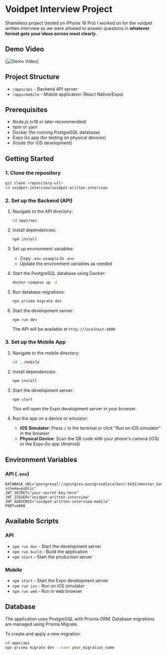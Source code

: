 # Voidpet Interview Project

Shameless project (tested on iPhone 16 Pro) I worked on for the voidpet written interview as we were allowed to answer questions in **whatever format gets your ideas across most clearly.**

## Demo Video

[![Demo Video](https://drive.google.com/file/d/1rE2CxPSTsYJvkFB20xtkkruM0xomCPiy/view?usp=sharing)]

## Project Structure

- `/apps/api` - Backend API server
- `/apps/mobile` - Mobile application (React Native/Expo)

## Prerequisites

- Node.js (v18 or later recommended)
- npm or yarn
- Docker (for running PostgreSQL database)
- Expo Go app (for testing on physical devices)
- Xcode (for iOS development)

## Getting Started

### 1. Clone the repository

```bash
git clone <repository-url>
cd voidpet-interview/voidpet-written-interview
```

### 2. Set up the Backend (API)

1. Navigate to the API directory:
   ```bash
   cd apps/api
   ```

2. Install dependencies:
   ```bash
   npm install
   ```

3. Set up environment variables:
   - Copy `.env.example` to `.env`
   - Update the environment variables as needed

4. Start the PostgreSQL database using Docker:
   ```bash
   docker-compose up -d
   ```

5. Run database migrations:
   ```bash
   npx prisma migrate dev
   ```

6. Start the development server:
   ```bash
   npm run dev
   ```
   The API will be available at `http://localhost:4000`

### 3. Set up the Mobile App

1. Navigate to the mobile directory:
   ```bash
   cd ../mobile
   ```

2. Install dependencies:
   ```bash
   npm install
   ```

3. Start the development server:
   ```bash
   npm start
   ```
   This will open the Expo development server in your browser.

4. Run the app on a device or emulator:
   - **iOS Simulator**: Press `i` in the terminal or click "Run on iOS simulator" in the browser
   - **Physical Device**: Scan the QR code with your phone's camera (iOS) or the Expo Go app (Android)

## Environment Variables

### API (`.env`)

```
DATABASE_URL="postgresql://postgres:postgres@localhost:5432/monster_battler?schema=public"
JWT_SECRET="your-secret-key-here"
JWT_ISSUER="voidpet-written-interview"
JWT_AUDIENCE="voidpet-written-interview-mobile"
PORT=4000
```

## Available Scripts

### API
- `npm run dev` - Start the development server
- `npm run build` - Build the application
- `npm start` - Start the production server

### Mobile
- `npm start` - Start the Expo development server
- `npm run ios` - Run on iOS simulator
- `npm run web` - Run in web browser

## Database

The application uses PostgreSQL with Prisma ORM. Database migrations are managed using Prisma Migrate.

To create and apply a new migration:
```bash
cd apps/api
npx prisma migrate dev --name your_migration_name
```

